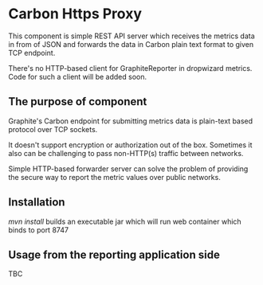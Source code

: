# Carbon Https Proxy

This component is simple REST API server which receives the metrics data in from of JSON and forwards the data in Carbon plain text format to given TCP endpoint. 

There's no HTTP-based client for GraphiteReporter in dropwizard metrics. Code for such a client will be added soon.

## The purpose of component

Graphite's Carbon endpoint for submitting metrics data is plain-text based protocol over TCP sockets.

It doesn't support encryption or authorization out of the box.
Sometimes it also can be challenging to pass non-HTTP(s) traffic between networks.

Simple HTTP-based forwarder server can solve the problem of providing the secure way to report the metric values over public networks.

## Installation

*mvn install* builds an executable jar which will run web container which binds to port 8747

## Usage from the reporting application side

TBC
